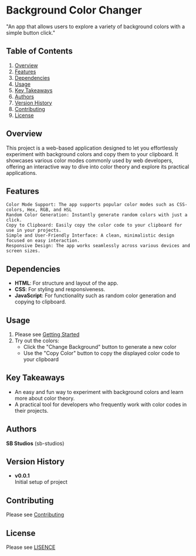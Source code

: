 # Background Color Changer

"An app that allows users to explore a variety of background colors with a simple button click."

## Table of Contents

1. [Overview](#Overview)
1.  [Features](#features)  
1. [Dependencies](#dependencies) 
1. [Usage](#usage)  
1. [Key Takeaways](#key-takeaways)
1. [Authors](#authors)
1. [Version History](#version-history)
1. [Contributing](#contributing)
1. [License](#license)

## Overview

This project is a web-based application designed to let you effortlessly experiment with background colors and copy them to your clipboard. It showcases various color modes commonly used by web developers, offering an interactive way to dive into color theory and explore its practical applications.

## Features

    Color Mode Support: The app supports popular color modes such as CSS-colors, Hex, RGB, and HSL
    Random Color Generation: Instantly generate random colors with just a click.
    Copy to Clipboard: Easily copy the color code to your clipboard for use in your projects.
    Simple and User-Friendly Interface: A clean, minimalistic design focused on easy interaction.
    Responsive Design: The app works seamlessly across various devices and screen sizes.

## Dependencies

- **HTML**: For structure and layout of the app.
- **CSS**: For styling and responsiveness.
- **JavaScript**: For functionality such as random color generation and copying to clipboard.

## Usage

1. Please see [Getting Started](../README.md#getting-started)
1. Try out the colors:
    - Click the "Change Background" button to generate a new color
    - Use the "Copy Color" button to copy the displayed color code to your clipboard

## Key Takeaways

- An easy and fun way to experiment with background colors and learn more about color theory.
- A practical tool for developers who frequently work with color codes in their projects.

## Authors

**SB Studios** (sb-studios)

## Version History

- **v0.0.1**  
Initial setup of project

## Contributing

Please see [Contributing](../README.md#contributing)

## License

Please see [LISENCE](../README.md#license)

